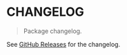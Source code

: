 # CHANGELOG

> Package changelog.

See [GitHub Releases](https://github.com/stdlib-js/random-base-normal/releases) for the changelog.